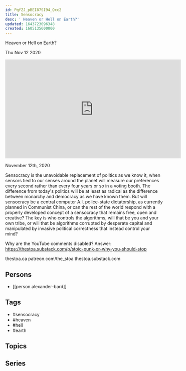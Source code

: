 ```yaml
---
id: PqfZJ_pBEI87SI94_Qcc2
title: Sensocracy
desc: ' Heaven or Hell on Earth?'
updated: 1643723096348
created: 1605135600000
---
```



 Heaven or Hell on Earth?

Thu Nov 12 2020

<iframe width="560" height="315" src="https://www.youtube.com/embed/ELpiaUfC5Ss" title="Sensocracy: Heaven or Hell on Earth? w/ Alexander Bard" frameborder="0" allow="accelerometer; autoplay; clipboard-write; encrypted-media; gyroscope; picture-in-picture" allowfullscreen ></iframe>

November 12th, 2020

Sensocracy is the unavoidable replacement of politics as we know it, when sensors tied to our senses around the planet will measure our preferences every second rather than every four years or so in a voting booth. The difference from today's politics will be at least as radical as the difference between monarchy and democracy as we have known them. But will sensocracy be a central computer A.I. police-state dictatorship, as currently planned in Communist China, or can the rest of the world respond with a properly developed concept of a sensocracy that remains free, open and creative? The key is who controls the algorithms, will that be you and your own tribe, or will that be algorithms corrupted by desperate capital and manipulated by invasive political correctness that instead control your mind?

Why are the YouTube comments disabled? Answer: https://thestoa.substack.com/p/stoic-punk-or-why-you-should-stop

thestoa.ca
patreon.com/the_stoa
thestoa.substack.com

## Persons

- [[person.alexander-bard]]

## Tags

- #sensocracy
- #heaven
- #hell
- #earth

## Topics



## Series



